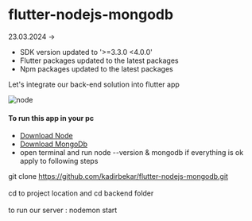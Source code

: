 # flutter-nodejs-mongodb

23.03.2024 -> 

- SDK version updated to '>=3.3.0 <4.0.0'
- Flutter packages updated to the latest packages
- Npm packages updated to the latest packages

Let's integrate our back-end solution into flutter app

![node](https://user-images.githubusercontent.com/34074484/87217730-2a726d00-c355-11ea-9a59-f2dcc61c04d0.png)

#### To run this app in your pc
- [Download Node](https://nodejs.org/en/)
- [Download MongoDb](https://www.mongodb.com/try/download/community)
- open terminal and run node --version & mongodb if everything is ok apply to following steps

git clone https://github.com/kadirbekar/flutter-nodejs-mongodb.git <br><br>
cd to project location and cd backend folder<br><br>
to run our server : nodemon start
